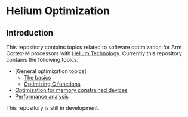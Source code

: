 # Helium Optimization

## Introduction

This repository contains topics related to software optimization for Arm Cortex-M processors with [Helium Technology](https://developer.arm.com/Architectures/Helium). Currently this repository contains the following topics:

- [General optimization topics]
  - [The basics](./General_optimizations/basic_optimization_topics.md)
  - [Optimizing C functions](./General_optimizations/optimizing_c_functions.md)
- [Optimization for memory constrained devices](./Memory/Software_optimization_for_memory_constrained_devices.md)
- [Performance analysis](./Performance_analysis/)

This repository is still in development.

